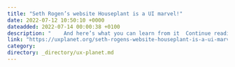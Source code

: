 ```yaml
---
title: "Seth Rogen’s website Houseplant is a UI marvel!"
date: 2022-07-12 10:50:10 +0000
dateadded: 2022-07-14 00:00:38 +0100
description: "    And here’s what you can learn from it  Continue reading on UX Planet »  "
link: "https://uxplanet.org/seth-rogens-website-houseplant-is-a-ui-marvel-52c907c619cc?source=rss----819cc2aaeee0---4"
category:
directory: _directory/ux-planet.md
---
```

